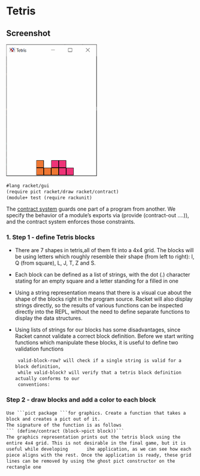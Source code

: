 # Tetris

## Screenshot
![](images/tetris-game.gif)

```racket
#lang racket/gui
(require pict racket/draw racket/contract)
(module+ test (require rackunit)
```
The [contract system](https://docs.racket-lang.org/reference/contracts.html) guards one part of a program from another. We specify the behavior of a module’s exports via (provide (contract-out ....)), and the contract system enforces those constraints.

### 1. Step 1 - define Tetris blocks

- There are 7 shapes in tetris,all of them fit into a 4x4 grid. The blocks will be using letters which roughly resemble their shape (from left to right): I, Q (from square), L, J, T, Z and S. 

- Each block can be defined as a list of strings, with the dot (.) character stating for an empty square and a letter standing for a filled in one

- Using a string representation means that there is a visual cue about the shape of the blocks 
  right in the program source. Racket will also display strings directly, so the results of 
  various functions can be inspected directly into the REPL, without the need to define 
  separate functions to display the data structures.

- Using lists of strings for our blocks has some disadvantages, since Racket cannot validate
  a correct block definition. 
  Before we start writing functions which manipulate these blocks, it is useful to 
  define two validation functions
  ```
   valid-block-row? will check if a single string is valid for a block definition, 
   while valid-block? will verify that a tetris block definition actually conforms to our 
   conventions:
  ```
### Step 2 - draw blocks and add a color to each block
    Use ```pict package ```for graphics. Create a function that takes a block and creates a pict out of it. 
    The signature of the function is as follows
    ``` (define/contract (block->pict block))```
    The graphics representation prints out the tetris block using the entire 4x4 grid. This is not desirable in the final game, but it is useful while developing       ihe application, as we can see how each piece aligns with the rest. Once the application is ready, these grid lines can be removed by using the ghost pict constructor on the rectangle one
